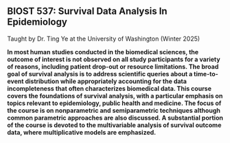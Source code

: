 ## BIOST 537: Survival Data Analysis In Epidemiology

Taught by Dr. Ting Ye at the University of Washington (Winter 2025)

**In most human studies conducted in the biomedical sciences, the outcome of interest is not observed on all
study participants for a variety of reasons, including patient drop-out or resource limitations. The broad goal
of survival analysis is to address scientific queries about a time-to-event distribution while appropriately
accounting for the data incompleteness that often characterizes biomedical data. This course covers the
foundations of survival analysis, with a particular emphasis on topics relevant to epidemiology, public health
and medicine. The focus of the course is on nonparametric and semiparametric techniques although common
parametric approaches are also discussed. A substantial portion of the course is devoted to the multivariable
analysis of survival outcome data, where multiplicative models are emphasized.**
